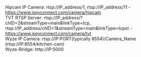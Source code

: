 Hipcam IP Camera: rtsp://IP_address/1, rtsp://IP_address/11 - https://www.ispyconnect.com/camera/hipcam  
TVT RTSP Server: rtsp://IP_address/?chID=2&streamType=main&linkType=tcp, rtsp://IP_address/chID=1&streamType=main&linkType=tcpst - https://www.ispyconnect.com/camera/tvt  
Wyze IP Camera: rtsp://IP:PORT(typically 8554)/Camera_Name (rtsp://IP:8554/kitchen-cam)  
Wyze-Bridge: http://IP:5000  
